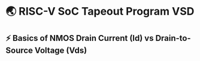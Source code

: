 # 🌏 RISC-V SoC Tapeout Program VSD
## ⚡ Basics of NMOS Drain Current (Id) vs Drain-to-Source Voltage (Vds)
